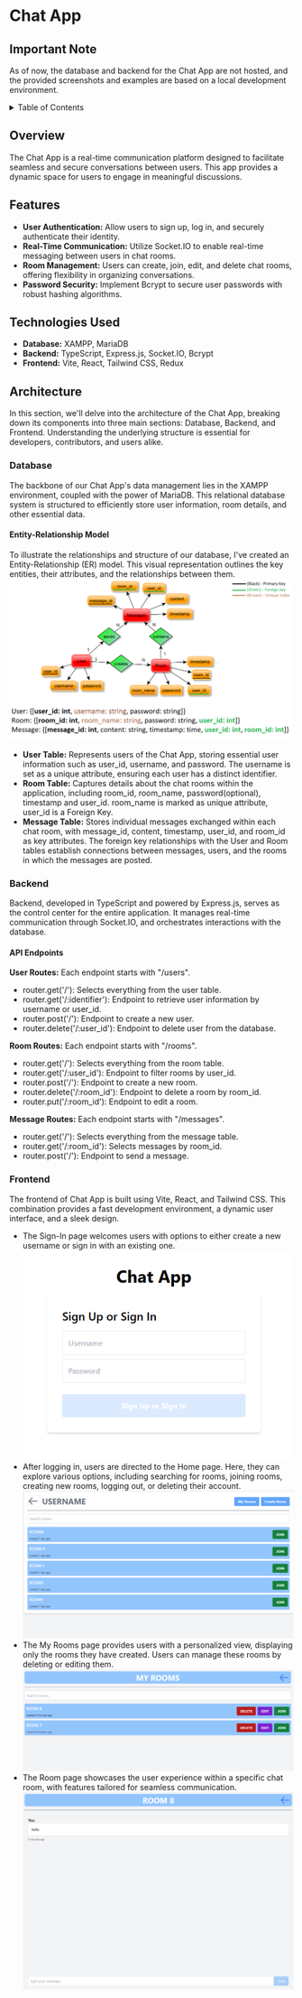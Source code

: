 # Chat App

## Important Note
As of now, the database and backend for the Chat App are not hosted, and the provided screenshots and examples are based on a local development environment. 
<!-- TABLE OF CONTENTS -->
<details>
  <summary>Table of Contents</summary>
  <ol>
    <li><a href="#overview">Overview</a></li>
    <li><a href="#features">Features</a></li>
    <li><a href="#technologies-used">Technologies Used</a></li>
    <li>
        <a href="#architecture">Architecture</a>
        <ul>
            <li>
                <a href="#database">Database</a>
                <ul>
                    <li><a href="#entity-relationship-model">Entity-Relationship Model</a></li>
                </ul>
            </li>
            <li>
                <a href="#backend">Backend</a>
                <ul>
                    <li><a href="#api-endpoints">API Endpoints</a></li>
                </ul>
            </li>
            <li><a href="#frontend">Frontend</a></li>
        </ul>
    </li>
  </ol>
</details>

## Overview
The Chat App is a real-time communication platform designed to facilitate seamless and secure conversations between users. This app provides a dynamic space for users to engage in meaningful discussions.

## Features

- **User Authentication:** Allow users to sign up, log in, and securely authenticate their identity.
- **Real-Time Communication:** Utilize Socket.IO to enable real-time messaging between users in chat rooms.
- **Room Management:** Users can create, join, edit, and delete chat rooms, offering flexibility in organizing conversations.
- **Password Security:** Implement Bcrypt to secure user passwords with robust hashing algorithms.

## Technologies Used

- **Database:** XAMPP, MariaDB
- **Backend:** TypeScript, Express.js, Socket.IO, Bcrypt
- **Frontend:** Vite, React, Tailwind CSS, Redux

## Architecture
In this section, we'll delve into the architecture of the Chat App, breaking down its components into three main sections: Database, Backend, and Frontend. Understanding the underlying structure is essential for developers, contributors, and users alike.

### Database
The backbone of our Chat App's data management lies in the XAMPP environment, coupled with the power of MariaDB. This relational database system is structured to efficiently store user information, room details, and other essential data.

#### Entity-Relationship Model
To illustrate the relationships and structure of our database, I've created an Entity-Relationship (ER) model. This visual representation outlines the key entities, their attributes, and the relationships between them.
![ERModel.png](images%2FERModel.png)

* **User Table:** Represents users of the Chat App, storing essential user information such as user_id, username, and password. The username is set as a unique attribute, ensuring each user has a distinct identifier.
* **Room Table:** Captures details about the chat rooms within the application, including room_id, room_name, password(optional), timestamp and user_id. room_name is marked as unique attribute, user_id is a Foreign Key.
* **Message Table:** Stores individual messages exchanged within each chat room, with message_id, content, timestamp, user_id, and room_id as key attributes. The foreign key relationships with the User and Room tables establish connections between messages, users, and the rooms in which the messages are posted.

### Backend
Backend, developed in TypeScript and powered by Express.js, serves as the control center for the entire application. It manages real-time communication through Socket.IO, and orchestrates interactions with the database.

#### API Endpoints
**User Routes:**
Each endpoint starts with "/users".
- router.get('/'): Selects everything from the user table.
- router.get('/:identifier'): Endpoint to retrieve user information by username or user_id.
- router.post('/'): Endpoint to create a new user.
- router.delete('/:user_id'): Endpoint to delete user from the database.

**Room Routes:**
Each endpoint starts with "/rooms".
- router.get('/'): Selects everything from the room table.
- router.get('/:user_id'): Endpoint to filter rooms by user_id.
- router.post('/'): Endpoint to create a new room.
- router.delete('/:room_id'): Endpoint to delete a room by room_id.
- router.put('/:room_id'): Endpoint to edit a room.

**Message Routes:**
Each endpoint starts with "/messages".
- router.get('/'): Selects everything from the message table.
- router.get('/:room_id'): Selects messages by room_id.
- router.post('/'): Endpoint to send a message.

### Frontend
The frontend of Chat App is built using Vite, React, and Tailwind CSS. This combination provides a fast development environment, a dynamic user interface, and a sleek design.

- The Sign-In page welcomes users with options to either create a new username or sign in with an existing one.
![sign_in_page.png](images%2Fsign_in_page.png)
- After logging in, users are directed to the Home page. Here, they can explore various options, including searching for rooms, joining rooms, creating new rooms, logging out, or deleting their account.
![home_page.png](images%2Fhome_page.png)
- The My Rooms page provides users with a personalized view, displaying only the rooms they have created. Users can manage these rooms by deleting or editing them.
![my_rooms_page.png](images%2Fmy_rooms_page.png)
- The Room page showcases the user experience within a specific chat room, with features tailored for seamless communication.
![room_page.png](images%2Froom_page.png)
